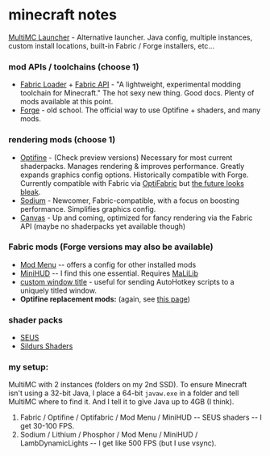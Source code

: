 # minecraft notes

[MultiMC Launcher](https://multimc.org/) - Alternative launcher.  Java config, multiple instances, custom install locations, built-in Fabric / Forge installers, etc...

### mod APIs / toolchains (choose 1)
- [Fabric Loader](https://fabricmc.net/) + 
  [Fabric API](https://www.curseforge.com/minecraft/mc-mods/fabric-api) - "A lightweight, experimental modding toolchain for Minecraft." The hot sexy new thing. Good docs. Plenty of mods available at this point.
- [Forge](https://forums.minecraftforge.net/) - old school. The official way to use Optifine + shaders, and many mods.
### rendering mods (choose 1)
- [Optifine](https://optifine.net) - (Check preview versions) Necessary for most current shaderpacks. Manages rendering & improves performance.  Greatly expands graphics config options. Historically compatible with Forge. Currently compatible with Fabric via [OptiFabric](https://www.curseforge.com/minecraft/mc-mods/optifabric) but [the future looks bleak](https://gist.github.com/LambdAurora/1f6a4a99af374ce500f250c6b42e8754).
- [Sodium]() - Newcomer, Fabric-compatible, with a focus on boosting performance.  Simplifies graphics config.
- [Canvas]() - Up and coming, optimized for fancy rendering via the Fabric API (maybe no shaderpacks yet available though)

### Fabric mods (Forge versions may also be available)
- [Mod Menu](https://www.curseforge.com/minecraft/mc-mods/modmenu) -- offers a config for other installed mods
- [MiniHUD](https://www.curseforge.com/minecraft/mc-mods/minihud) -- I find this one essential.  Requires [MaLiLib](https://www.curseforge.com/minecraft/mc-mods/malilib)
- [custom window title](https://www.curseforge.com/minecraft/mc-mods/custom-window-title) - useful for sending AutoHotkey scripts to a uniquely titled window.
- __Optifine replacement mods:__ (again, see [this page](https://gist.github.com/LambdAurora/1f6a4a99af374ce500f250c6b42e8754))
### shader packs
- [SEUS](https://www.sonicether.com/seus/)
- [Sildurs Shaders](https://sildurs-shaders.github.io)

### my setup:
MultiMC with 2 instances (folders on my 2nd SSD).  To ensure Minecraft isn't using a 32-bit Java, I place a 64-bit `javaw.exe` in a folder and tell MultiMC where to find it. And I tell it to give Java up to 4GB (I think).
  1. Fabric / Optifine / Optifabric / Mod Menu / MiniHUD -- SEUS shaders -- I get 30-100 FPS.
  2. Sodium / Lithium / Phosphor / Mod Menu / MiniHUD / LambDynamicLights -- I get like 500 FPS (but I use vsync).

